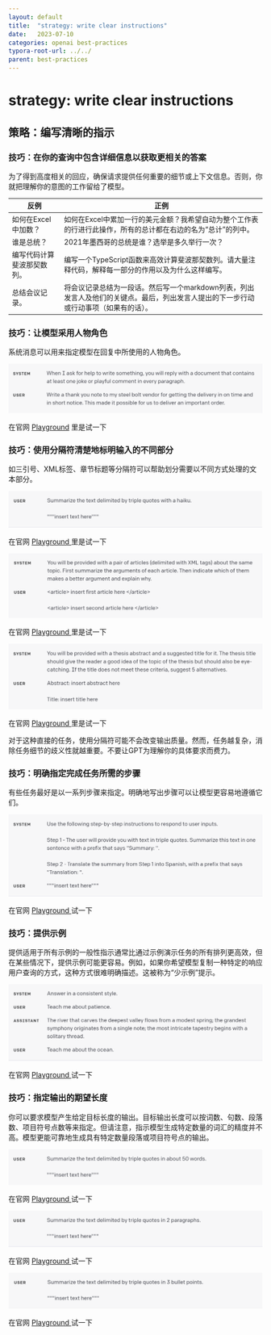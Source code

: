 ```yaml
---
layout: default
title:  "strategy: write clear instructions"
date:   2023-07-10
categories: openai best-practices
typora-root-url: ../../
parent: best-practices
---
```


# strategy: write clear instructions

## 策略：编写清晰的指示 

### 技巧：在你的查询中包含详细信息以获取更相关的答案 

​	为了得到高度相关的回应，确保请求提供任何重要的细节或上下文信息。否则，你就把理解你的意图的工作留给了模型。

| 反例                       | 正例                                                         |
| -------------------------- | ------------------------------------------------------------ |
| 如何在Excel中加数？        | 如何在Excel中累加一行的美元金额？我希望自动为整个工作表的行进行此操作，所有的总计都在右边的名为“总计”的列中。 |
| 谁是总统？                 | 2021年墨西哥的总统是谁？选举是多久举行一次？                 |
| 编写代码计算斐波那契数列。 | 编写一个TypeScript函数来高效计算斐波那契数列。请大量注释代码，解释每一部分的作用以及为什么这样编写。 |
| 总结会议记录。             | 将会议记录总结为一段话。然后写一个markdown列表，列出发言人及他们的关键点。最后，列出发言人提出的下一步行动或行动事项（如果有的话）。 |

### 技巧：让模型采用人物角色 

系统消息可以用来指定模型在回复中所使用的人物角色。

![system/user](/assets/images/best-practices/1.png)

在官网 [Playground](https://platform.openai.com/playground/p/default-playful-thank-you-note) 里是试一下

### 技巧：使用分隔符清楚地标明输入的不同部分 

如三引号、XML标签、章节标题等分隔符可以帮助划分需要以不同方式处理的文本部分。

![2](/assets/images/best-practices/2.png)

在官网 [ Playground ](https://platform.openai.com/playground/p/default-delimiters-1) 里是试一下

![3](/assets/images/best-practices/3.png)

在官网 [ Playground ](https://platform.openai.com/playground/p/default-delimiters-2)  里是试一下

![4](/assets/images/best-practices/4.png)

在官网 [ Playground ](https://platform.openai.com/playground/p/default-delimiters-3) 里是试一下

​	对于这种直接的任务，使用分隔符可能不会改变输出质量。然而，任务越复杂，消除任务细节的歧义性就越重要。不要让GPT为理解你的具体要求而费力。

### 技巧：明确指定完成任务所需的步骤 

有些任务最好是以一系列步骤来指定。明确地写出步骤可以让模型更容易地遵循它们。

![5](/assets/images/best-practices/5.png)

在官网 [Playground ](https://platform.openai.com/playground/p/default-step-by-step-summarize-and-translate) 试一下

### 技巧：提供示例 

提供适用于所有示例的一般性指示通常比通过示例演示任务的所有排列更高效，但在某些情况下，提供示例可能更容易。例如，如果你希望模型复制一种特定的响应用户查询的方式，这种方式很难明确描述。这被称为“少示例”提示。

![6](/assets/images/best-practices/6.png)

在官网 [Playground ](https://platform.openai.com/playground/p/default-chat-few-shot) 试一下

### 技巧：指定输出的期望长度 

​	你可以要求模型产生给定目标长度的输出。目标输出长度可以按词数、句数、段落数、项目符号点数等来指定。但请注意，指示模型生成特定数量的词汇的精度并不高。模型更能可靠地生成具有特定数量段落或项目符号点的输出。

![7](/assets/images/best-practices/7.png)

在官网 [Playground ](https://platform.openai.com/playground/p/default-summarize-text-50-words) 试一下

![8](/assets/images/best-practices/8.png)

在官网 [Playground ](https://platform.openai.com/playground/p/default-summarize-text-2-paragraphs) 试一下

![9](/assets/images/best-practices/9.png)

在官网 [Playground ](https://platform.openai.com/playground/p/default-summarize-text-3-bullet-points) 试一下
